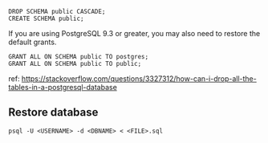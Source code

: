 ```
DROP SCHEMA public CASCADE;
CREATE SCHEMA public;
```
If you are using PostgreSQL 9.3 or greater, you may also need to restore the default grants.

```
GRANT ALL ON SCHEMA public TO postgres;
GRANT ALL ON SCHEMA public TO public;
```

ref: https://stackoverflow.com/questions/3327312/how-can-i-drop-all-the-tables-in-a-postgresql-database

## Restore database
 
 `psql -U <USERNAME> -d <DBNAME> < <FILE>.sql`